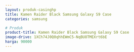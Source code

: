 ```yaml
---
layout: produk-casinghp
title: Kamen Raider Black Samsung Galaxy S9 Case
categories: samsung

# Produk
product-title: Kamen Raider Black Samsung Galaxy S9 Case
image-drive: 1XCh74J0Q0qhhEWmC5-NqBU8TMEXrt6bE
harga: 90000
---
```

